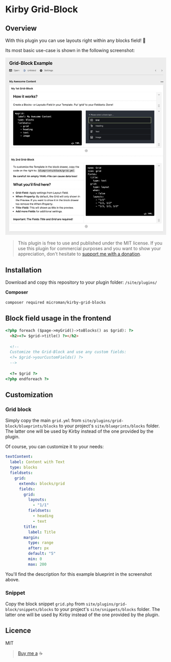 # Kirby Grid-Block

## Overview

With this plugin you can use layouts right within any blocks field! 🤗

Its most basic use-case is shown in the following screenshot:

![Grid block](./.github/screenshot-grid-block.png)

> This plugin is free to use and published under the MIT license. If you use this plugin for commercial purposes and you want to show your appreciation, don't hesitate to [support me with a donation](https://www.paypal.com/donate?hosted_button_id=LBCLZVHS4K2R6).

## Installation

Download and copy this repository to your plugin folder: `/site/plugins/`

**Composer**

`composer required microman/kirby-grid-blocks`

## Block field usage in the frontend

```html
<?php foreach ($page->myGrid()->toBlocks() as $grid): ?>
  <h2><?= $grid->title() ?></h2>

  <!--
  Customize the Grid-Block and use any custom fields:
  <?= $grid->yourCustomFields() ?>
  -->

  <?= $grid ?>
<?php endforeach ?>
```

## Customization

### Grid block

Simply copy the main `grid.yml` from `site/plugins/grid-block/blueprints/blocks` to your project's `site/blueprints/blocks` folder. The latter one will be used by Kirby instead of the one provided by the plugin.

Of course, you can customize it to your needs:

```yml
textContent:
  label: Content with Text
  type: blocks
  fieldsets:
    grid:
      extends: blocks/grid
      fields:
        grid:
          layouts:
            - "1/1"
          fieldsets:
            - heading
            - text
        title:
          label: Title
        margin:
          type: range
          after: px
          default: "5"
          min: 0
          max: 200
```

You'll find the description for this example blueprint in the screenshot above.

### Snippet

Copy the block snippet `grid.php` from `site/plugins/grid-block/snippets/blocks` to your project's `site/snippets/blocks` folder. The latter one will be used by Kirby instead of the one provided by the plugin.

## Licence

MIT

> [Buy me a](https://www.paypal.com/donate?hosted_button_id=LBCLZVHS4K2R6) ☕️
